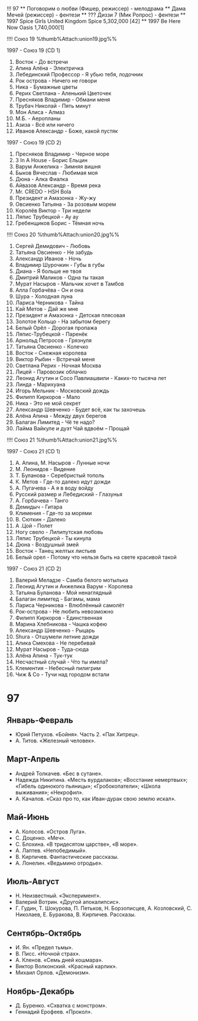 !!!  97
** Поговорим о любви (Фишер, режиссер) - мелодрама
** Дама Мечей (режиссер) - фентези
** ??? Диззи 7 (Мик Ропрос) - фентези
** 1997	Spice Girls	United Kingdom	Spice	5,302,000	[42]
** 1997	Be Here Now	Oasis	1,740,000[1]

!!!! Союз 19
%thumb%Attach:union19.jpg%%

1997 - Союз 19 (CD 1)
01. Восток - До встречи
02. Апина Алёна - Электричка
03. Лебединский Профессор - Я убью тебя, лодочник
04. Рок острова - Ничего не говори
05. Ника - Бумажные цветы
06. Рерих Светлана - Аленький Цветочек
07. Пресняков Владимир - Обмани меня
08. Трубач Николай - Пять минут
09. Мон Алиса - Алмаз
10. М.Б. - Аеропланы
11. Азиза - Всё или ничего
12. Иванов Александр - Боже, какой пустяк

1997 - Союз 19 (CD 2)
01. Пресняков Владимир - Черное море
02. 3 In A House - Борис Ельцин
03. Варум Анжелика - Зимняя вишня
04. Быков Вячеслав - Любимая моя
05. Дюна - Алка Фиалка
06. Айвазов Александр - Время река
07. Mr. CREDO - HSH Bola
08. Президент и Амазонка - Жу-жу
09. Овсиенко Татьяна - За розовым морем
10. Королёв Виктор - Три недели
11. Ляпис Трубецкой - Ау ау
12. Гребенщиков Борис - Тёмная ночь

!!!! Союз 20
%thumb%Attach:union20.jpg%%
01. Сергей Демидович - Любовь
02. Татьяна Овсиенко - Не забудь
03. Александр Иванов - Ночь
04. Владимир Шурочкин - Губы в губы
05. Диана - Я больше не твоя
06. Дмитрий Маликов - Одна ты такая
07. Мурат Насыров - Мальчик хочет в Тамбов
08. Алла Горбачёва - Он и она
09. Шура - Холодная луна
10. Лариса Черникова - Тайна
11. Кай Метов - Дай же мне
12. Президент и Амазонка - Детская плясовая
13. Золотое Кольцо - На забытом берегу
14. Белый Орёл - Дорогая пропажа
15. Ляпис-Трубецкой - Паренёк
16. Арнольд Петросов - Грязнуля
17. Татьяна Овсиенко - Колечко
18. Восток - Снежная королева
19. Виктор Рыбин - Встречай меня
20. Светлана Рерих - Ночная Москва
21. Лицей - Паровозик облачко
22. Леонид Агутин и Сосо Павлиашвили - Каких-то тысяча лет
23. Линда - Марихуана
24. Игорь Мельник - Московский дождь
25. Филипп Киркоров - Мало
26. Ника - Это не мой секрет
27. Александр Шевченко - Будет всё, как ты захочешь
28. Алёна Апина - Между двух берегов
29. Балаган Лимитед - Чё те надо?
30. Лайма Вайкуле и дуэт Чай вдвоём – Прощай

!!!! Союз 21
%thumb%Attach:union21.jpg%%

1997 - Союз 21 (CD 1)
01. А. Апина, М. Насыров - Лунные ночи
02. М. Леонидов - Видение
03. Т. Буланова - Серебристый тополь
04. К. Метов - Где-то далеко идут дожди
05. А. Пугачева - А я в воду войду
06. Русский размер и Лебедиский - Глазунья
07. А. Горбачева - Танго
08. Демидыч - Гитара
09. Климения - Где-то за морями
10. В. Сюткин - Далеко
11. А .Цой - Полет
12. Ногу свело - Лилипутская любовь
13. Ляпис Трубецкой - Ты кинула
14. Дюна - Воздушный змей
15. Восток - Танец желтых листьев
16. Белый орел - Потому что нельзя быть на свете красивой такой

1997 - Союз 21 (CD 2)
01. Валерий Меладзе - Самба белого мотылька
02. Леонид Агутин и Анжелика Варум - Королева
03. Татьяна Буланова - Мой ненаглядный
04. Балаган лимитед - Багамы, мама
05. Лариса Черникова - Влюблённый самолёт
06. Рок-острова - Не любить невозможно
07. Филипп Киркоров - Единственная
08. Марина Хлебникова - Чашка кофею
09. Александр Шевченко - Рыцарь
10. Shurа - Отшумели летние дожди
11. Алика Смехова - Не перебивай
12. Мурат Насыров - Туда-сюда
13. Алёна Апина - Тук-тук
14. Несчастный случай - Что ты имела?
15. Клементия - Небесный пилигрим
16. Чиж & Co - Тучи над городом встали

# 97
## Январь-Февраль	
*   Юрий Петухов. «Бойня». Часть 2. «Пак Хитрец».
*   А. Титов. «Железный человек».
	
## Март-Апрель	
*   Андрей Толкачев. «Бес в сутане».
*   Надежда Никитина. «Месть вурдалаков»; «Восстание немертвых»; «Гибель одинокого пьяницы»; «Гробокопатели»; «Школа выживания»; «Некрофил».
*   А. Качалов. «Сказ про то, как Иван-дурак свою землю искал».

## Май-Июнь	
*   А. Колосов. «Остров Луга».
*   С. Доценко. «Меч».
*   С. Блохина. «В тридесятом царстве», «В море».
*   A. Лаптев. «Непобедимый».
*   В. Кирпичев. Фантастические рассказы.
*   А. Лонелин. «Ведьмино отродье».

## Июль-Август	
*   Н. Неизвестный. «Эксперимент».
*   Валерий Вотрин. «Другой апокалипсис».
*   Г. Гудин, Т. Шокурова, П. Петьков, Н. Борзописцев, А. Козловский, С. Николаев, Е. Буракова, В. Кирпичев. Рассказы.

## Сентябрь-Октябрь	
*   И. Ян. «Предел тьмы».
*   В. Писс. «Ночной страх».
*   А. Кленов. «Семь дней кошмара».
*   Виктор Волконский. «Красный карлик».
*   Михаил Орлов. «Демонизм».

## Ноябрь-Декабрь	
*   Д. Буренко. «Схватка с монстром».
*   Геннадий Ерофеев. «Прокол».
